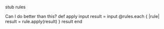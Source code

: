 
stub rules

Can I do better than this?
  def apply input
    result = input
    @rules.each { |rule| result = rule.apply(result) }
    result
  end
